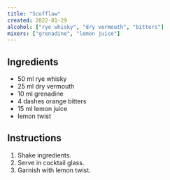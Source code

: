 ```yaml
---
title: "Scofflaw"
created: 2022-01-29
alcohol: ["rye whisky", "dry vermouth", "bitters"]
mixers: ["grenadine", "lemon juice"]
---
```


## Ingredients

- 50 ml rye whisky
- 25 ml dry vermouth
- 10 ml grenadine
- 4 dashes orange bitters
- 15 ml lemon juice
- lemon twist

## Instructions

1. Shake ingredients.
2. Serve in cocktail glass.
3. Garnish with lemon twist.
